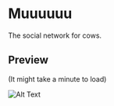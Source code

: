 # Muuuuuu
The social network for cows.

## Preview
(It might take a minute to load)

![Alt Text](https://pli.io/d7lVG.gif)
